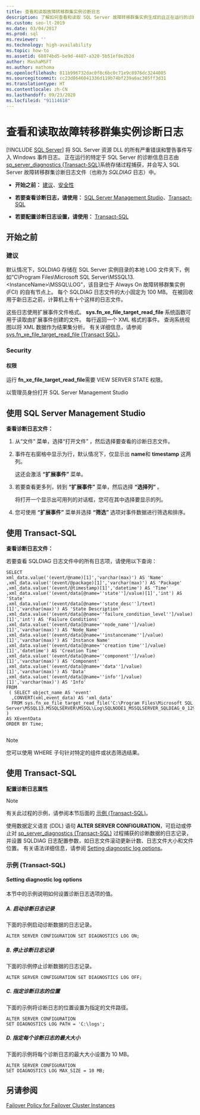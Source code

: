 ```yaml
---
title: 查看和读取故障转移群集实例诊断日志
description: 了解如何查看和读取 SQL Server 故障转移群集实例生成的且正在运行的诊断日志。
ms.custom: seo-lt-2019
ms.date: 03/04/2017
ms.prod: sql
ms.reviewer: ''
ms.technology: high-availability
ms.topic: how-to
ms.assetid: 68074bd5-be9d-4487-a320-5b51ef8e2b2d
author: MashaMSFT
ms.author: mathoma
ms.openlocfilehash: 811b996732dac0f8c6bc0c71e9c8976dc3244085
ms.sourcegitcommit: cc23d8646041336d119b74bf239a6ac305ff3d31
ms.translationtype: HT
ms.contentlocale: zh-CN
ms.lasthandoff: 09/23/2020
ms.locfileid: "91114618"
---
```

# <a name="view-and-read-failover-cluster-instance-diagnostics-log"></a>查看和读取故障转移群集实例诊断日志
[!INCLUDE [SQL Server](../../../includes/applies-to-version/sqlserver.md)]
  将 SQL Server 资源 DLL 的所有严重错误和警告事件写入 Windows 事件日志。 正在运行的特定于 SQL Server 的诊断信息日志由 [sp_server_diagnostics (Transact-SQL)](../../../relational-databases/system-stored-procedures/sp-server-diagnostics-transact-sql.md)系统存储过程捕获，并会写入 SQL Server 故障转移群集诊断日志文件（也称为 *SQLDIAG* 日志）中。  
  
-   **开始之前：** [建议](#Recommendations)、[安全性](#Security)  
  
-   **若要查看诊断日志，请使用：** [SQL Server Management Studio](#SSMSProcedure)、[Transact-SQL](#TsqlProcedure)  
  
-   **若要配置诊断日志设置，请使用：** [Transact-SQL](#TsqlConfigure)  
  
##  <a name="before-you-begin"></a><a name="BeforeYouBegin"></a> 开始之前  
  
###  <a name="recommendations"></a><a name="Recommendations"></a> 建议  
 默认情况下，SQLDIAG 存储在 SQL Server 实例目录的本地 LOG 文件夹下，例如“C\Program Files\Microsoft SQL Server\MSSQL13.\<InstanceName>\MSSQL\LOG”，该目录位于 Always On 故障转移群集实例 (FCI) 的自有节点上。 每个 SQLDIAG 日志文件的大小固定为 100 MB。 在被回收用于新日志之前，计算机上有十个这样的日志文件。  
  
 这些日志使用扩展事件文件格式。 **sys.fn_xe_file_target_read_file** 系统函数可用于读取由扩展事件创建的文件。 每行返回一个 XML 格式的事件。 查询系统视图以将 XML 数据作为结果集分析。 有关详细信息，请参阅 [sys.fn_xe_file_target_read_file (Transact SQL)](../../../relational-databases/system-functions/sys-fn-xe-file-target-read-file-transact-sql.md)。  
  
###  <a name="security"></a><a name="Security"></a> Security  
  
####  <a name="permissions"></a><a name="Permissions"></a> 权限  
 运行 **fn_xe_file_target_read_file**需要 VIEW SERVER STATE 权限。  
  
 以管理员身份打开 SQL Server Management Studio  
  
##  <a name="using-sql-server-management-studio"></a><a name="SSMSProcedure"></a> 使用 SQL Server Management Studio  
 **查看诊断日志文件：**  
  
1.  从“文件”  菜单，选择“打开文件”   ，然后选择要查看的诊断日志文件。  
  
2.  事件在右窗格中显示为行，默认情况下，仅显示出 **name**和 **timestamp** 这两列。  
  
     这还会激活 **“扩展事件”** 菜单。  
  
3.  若要查看更多列，转到 **“扩展事件”** 菜单，然后选择 **“选择列”** 。  
  
     将打开一个显示出可用列的对话框，您可在其中选择要显示的列。  
  
4.  您可使用 **“扩展事件”** 菜单并选择 **“筛选”** 选项对事件数据进行筛选和排序。  
  
##  <a name="using-transact-sql"></a><a name="TsqlProcedure"></a> 使用 Transact-SQL  
 **查看诊断日志文件：**  
  
 若要查看 SQLDIAG 日志文件中的所有日志项，请使用以下查询：  
  
```  
SELECT  
xml_data.value('(event/@name)[1]','varchar(max)') AS 'Name'  
,xml_data.value('(event/@package)[1]','varchar(max)') AS 'Package'  
,xml_data.value('(event/@timestamp)[1]','datetime') AS 'Time'  
,xml_data.value('(event/data[@name=''state'']/value)[1]','int') AS 'State'  
,xml_data.value('(event/data[@name=''state_desc'']/text)[1]','varchar(max)') AS 'State Description'  
,xml_data.value('(event/data[@name=''failure_condition_level'']/value)[1]','int') AS 'Failure Conditions'  
,xml_data.value('(event/data[@name=''node_name'']/value)[1]','varchar(max)') AS 'Node_Name'  
,xml_data.value('(event/data[@name=''instancename'']/value)[1]','varchar(max)') AS 'Instance Name'  
,xml_data.value('(event/data[@name=''creation time'']/value)[1]','datetime') AS 'Creation Time'  
,xml_data.value('(event/data[@name=''component'']/value)[1]','varchar(max)') AS 'Component'  
,xml_data.value('(event/data[@name=''data'']/value)[1]','varchar(max)') AS 'Data'  
,xml_data.value('(event/data[@name=''info'']/value)[1]','varchar(max)') AS 'Info'  
FROM  
 ( SELECT object_name AS 'event'  
  ,CONVERT(xml,event_data) AS 'xml_data'  
  FROM sys.fn_xe_file_target_read_file('C:\Program Files\Microsoft SQL Server\MSSQL13.MSSQLSERVER\MSSQL\Log\SQLNODE1_MSSQLSERVER_SQLDIAG_0_129936003752530000.xel',NULL,NULL,NULL)   
)   
AS XEventData  
ORDER BY Time;  
  
```  
  
> [!NOTE]  
>  您可以使用 WHERE 子句针对特定的组件或状态筛选结果。  
  
##  <a name="using-transact-sql"></a><a name="TsqlConfigure"></a> 使用 Transact-SQL  
 **配置诊断日志属性**  
  
> [!NOTE]  
>  有关此过程的示例，请参阅本节后面的 [示例 (Transact-SQL)](#TsqlExample)。  
  
 使用数据定义语言 (DDL) 语句 **ALTER SERVER CONFIGURATION**，可启动或停止对 [sp_server_diagnostics (Transact-SQL)](../../../relational-databases/system-stored-procedures/sp-server-diagnostics-transact-sql.md) 过程捕获的诊断数据的日志记录，并设置 SQLDIAG 日志配置参数，如日志文件滚动更新计数、日志文件大小和文件位置。 有关语法详细信息，请参阅 [Setting diagnostic log options](../../../t-sql/statements/alter-server-configuration-transact-sql.md#Diagnostic)。  
  
###  <a name="examples-transact-sql"></a><a name="ConfigTsqlExample"></a> 示例 (Transact-SQL)  
  
####  <a name="setting-diagnostic-log-options"></a><a name="TsqlExample"></a> Setting diagnostic log options  
 本节中的示例说明如何设置诊断日志选项的值。  
  
##### <a name="a-starting-diagnostic-logging"></a>A. 启动诊断日志记录  
 下面的示例启动诊断数据的日志记录。  
  
```  
ALTER SERVER CONFIGURATION SET DIAGNOSTICS LOG ON;  
```  
  
##### <a name="b-stopping-diagnostic-logging"></a>B. 停止诊断日志记录  
 下面的示例停止诊断数据的日志记录。  
  
```  
ALTER SERVER CONFIGURATION SET DIAGNOSTICS LOG OFF;  
```  
  
##### <a name="c-specifying-the-location-of-the-diagnostic-logs"></a>C. 指定诊断日志的位置  
 下面的示例将诊断日志的位置设置为指定的文件路径。  
  
```  
ALTER SERVER CONFIGURATION  
SET DIAGNOSTICS LOG PATH = 'C:\logs';  
```  
  
##### <a name="d-specifying-the-maximum-size-of-each-diagnostic-log"></a>D. 指定每个诊断日志的最大大小  
 下面的示例将每个诊断日志的最大大小设置为 10 MB。  
  
```  
ALTER SERVER CONFIGURATION   
SET DIAGNOSTICS LOG MAX_SIZE = 10 MB;  
```  
  
## <a name="see-also"></a>另请参阅  
 [Failover Policy for Failover Cluster Instances](../../../sql-server/failover-clusters/windows/failover-policy-for-failover-cluster-instances.md)  
  
  

